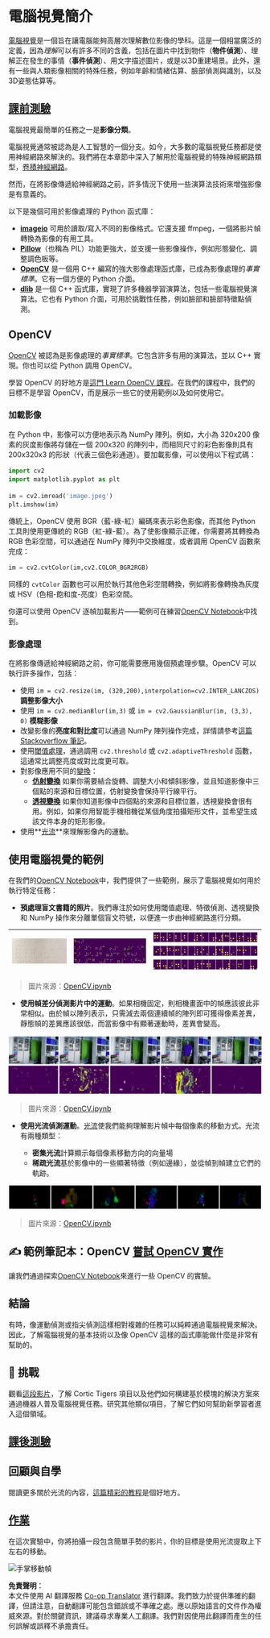<!--
CO_OP_TRANSLATOR_METADATA:
{
  "original_hash": "4bedc8e702db17260cfe824d58b6cfd4",
  "translation_date": "2025-08-26T09:36:04+00:00",
  "source_file": "lessons/4-ComputerVision/06-IntroCV/README.md",
  "language_code": "mo"
}
-->
# 電腦視覺簡介

[電腦視覺](https://wikipedia.org/wiki/Computer_vision)是一個旨在讓電腦能夠高層次理解數位影像的學科。這是一個相當廣泛的定義，因為*理解*可以有許多不同的含義，包括在圖片中找到物件（**物件偵測**）、理解正在發生的事情（**事件偵測**）、用文字描述圖片，或是以3D重建場景。此外，還有一些與人類影像相關的特殊任務，例如年齡和情緒估算、臉部偵測與識別，以及3D姿態估算等。

## [課前測驗](https://ff-quizzes.netlify.app/en/ai/quiz/11)

電腦視覺最簡單的任務之一是**影像分類**。

電腦視覺通常被認為是人工智慧的一個分支。如今，大多數的電腦視覺任務都是使用神經網路來解決的。我們將在本章節中深入了解用於電腦視覺的特殊神經網路類型，[卷積神經網路](../07-ConvNets/README.md)。

然而，在將影像傳遞給神經網路之前，許多情況下使用一些演算法技術來增強影像是有意義的。

以下是幾個可用於影像處理的 Python 函式庫：

* **[imageio](https://imageio.readthedocs.io/en/stable/)** 可用於讀取/寫入不同的影像格式。它還支援 ffmpeg，一個將影片幀轉換為影像的有用工具。
* **[Pillow](https://pillow.readthedocs.io/en/stable/index.html)**（也稱為 PIL）功能更強大，並支援一些影像操作，例如形態變化、調整調色板等。
* **[OpenCV](https://opencv.org/)** 是一個用 C++ 編寫的強大影像處理函式庫，已成為影像處理的*事實標準*。它有一個方便的 Python 介面。
* **[dlib](http://dlib.net/)** 是一個 C++ 函式庫，實現了許多機器學習演算法，包括一些電腦視覺演算法。它也有 Python 介面，可用於挑戰性任務，例如臉部和臉部特徵點偵測。

## OpenCV

[OpenCV](https://opencv.org/) 被認為是影像處理的*事實標準*。它包含許多有用的演算法，並以 C++ 實現。你也可以從 Python 調用 OpenCV。

學習 OpenCV 的好地方是[這門 Learn OpenCV 課程](https://learnopencv.com/getting-started-with-opencv/)。在我們的課程中，我們的目標不是學習 OpenCV，而是展示一些它的使用範例以及如何使用它。

### 加載影像

在 Python 中，影像可以方便地表示為 NumPy 陣列。例如，大小為 320x200 像素的灰度影像將存儲在一個 200x320 的陣列中，而相同尺寸的彩色影像則具有 200x320x3 的形狀（代表三個色彩通道）。要加載影像，可以使用以下程式碼：

```python
import cv2
import matplotlib.pyplot as plt

im = cv2.imread('image.jpeg')
plt.imshow(im)
```

傳統上，OpenCV 使用 BGR（藍-綠-紅）編碼來表示彩色影像，而其他 Python 工具則使用更傳統的 RGB（紅-綠-藍）。為了使影像顯示正確，你需要將其轉換為 RGB 色彩空間，可以通過在 NumPy 陣列中交換維度，或者調用 OpenCV 函數來完成：

```python
im = cv2.cvtColor(im,cv2.COLOR_BGR2RGB)
```

同樣的 `cvtColor` 函數也可以用於執行其他色彩空間轉換，例如將影像轉換為灰度或 HSV（色相-飽和度-亮度）色彩空間。

你還可以使用 OpenCV 逐幀加載影片——範例可在練習[OpenCV Notebook](../../../../../lessons/4-ComputerVision/06-IntroCV/OpenCV.ipynb)中找到。

### 影像處理

在將影像傳遞給神經網路之前，你可能需要應用幾個預處理步驟。OpenCV 可以執行許多操作，包括：

* 使用 `im = cv2.resize(im, (320,200),interpolation=cv2.INTER_LANCZOS)` **調整影像大小**
* 使用 `im = cv2.medianBlur(im,3)` 或 `im = cv2.GaussianBlur(im, (3,3), 0)` **模糊影像**
* 改變影像的**亮度和對比度**可以通過 NumPy 陣列操作完成，詳情請參考[這篇 Stackoverflow 筆記](https://stackoverflow.com/questions/39308030/how-do-i-increase-the-contrast-of-an-image-in-python-opencv)。
* 使用[閾值處理](https://docs.opencv.org/4.x/d7/d4d/tutorial_py_thresholding.html)，通過調用 `cv2.threshold` 或 `cv2.adaptiveThreshold` 函數，這通常比調整亮度或對比度更可取。
* 對影像應用不同的[變換](https://docs.opencv.org/4.5.5/da/d6e/tutorial_py_geometric_transformations.html)：
    - **[仿射變換](https://docs.opencv.org/4.5.5/d4/d61/tutorial_warp_affine.html)** 如果你需要結合旋轉、調整大小和傾斜影像，並且知道影像中三個點的來源和目標位置，仿射變換會保持平行線平行。
    - **[透視變換](https://medium.com/analytics-vidhya/opencv-perspective-transformation-9edffefb2143)** 如果你知道影像中四個點的來源和目標位置，透視變換會很有用。例如，如果你用智能手機相機從某個角度拍攝矩形文件，並希望生成該文件本身的矩形影像。
* 使用**[光流](https://docs.opencv.org/4.5.5/d4/dee/tutorial_optical_flow.html)**來理解影像內的運動。

## 使用電腦視覺的範例

在我們的[OpenCV Notebook](../../../../../lessons/4-ComputerVision/06-IntroCV/OpenCV.ipynb)中，我們提供了一些範例，展示了電腦視覺如何用於執行特定任務：

* **預處理盲文書籍的照片**。我們專注於如何使用閾值處理、特徵偵測、透視變換和 NumPy 操作來分離單個盲文符號，以便進一步由神經網路進行分類。

![盲文影像](../../../../../translated_images/braille.341962ff76b1bd7044409371d3de09ced5028132aef97344ea4b7468c1208126.mo.jpeg) | ![盲文影像預處理結果](../../../../../translated_images/braille-result.46530fea020b03c76aac532d7d6eeef7f6fb35b55b1001cd21627907dabef3ed.mo.png) | ![盲文符號](../../../../../translated_images/braille-symbols.0159185ab69d533909dc4d7d26a1971b51401c6a80eb3a5584f250ea880af88b.mo.png)
----|-----|-----

> 圖片來源：[OpenCV.ipynb](../../../../../lessons/4-ComputerVision/06-IntroCV/OpenCV.ipynb)

* **使用幀差分偵測影片中的運動**。如果相機固定，則相機畫面中的幀應該彼此非常相似。由於幀以陣列表示，只需減去兩個連續幀的陣列即可獲得像素差異，靜態幀的差異應該很低，而當影像中有顯著運動時，差異會變高。

![影片幀和幀差分的影像](../../../../../translated_images/frame-difference.706f805491a0883c938e16447bf5eb2f7d69e812c7f743cbe7d7c7645168f81f.mo.png)

> 圖片來源：[OpenCV.ipynb](../../../../../lessons/4-ComputerVision/06-IntroCV/OpenCV.ipynb)

* **使用光流偵測運動**。[光流](https://docs.opencv.org/3.4/d4/dee/tutorial_optical_flow.html)使我們能夠理解影片幀中每個像素的移動方式。光流有兩種類型：

   - **密集光流**計算顯示每個像素移動方向的向量場
   - **稀疏光流**基於影像中的一些顯著特徵（例如邊緣），並從幀到幀建立它們的軌跡。

![光流影像](../../../../../translated_images/optical.1f4a94464579a83a10784f3c07fe7228514714b96782edf50e70ccd59d2d8c4f.mo.png)

> 圖片來源：[OpenCV.ipynb](../../../../../lessons/4-ComputerVision/06-IntroCV/OpenCV.ipynb)

## ✍️ 範例筆記本：OpenCV [嘗試 OpenCV 實作](../../../../../lessons/4-ComputerVision/06-IntroCV/OpenCV.ipynb)

讓我們通過探索[OpenCV Notebook](../../../../../lessons/4-ComputerVision/06-IntroCV/OpenCV.ipynb)來進行一些 OpenCV 的實驗。

## 結論

有時，像運動偵測或指尖偵測這樣相對複雜的任務可以純粹通過電腦視覺來解決。因此，了解電腦視覺的基本技術以及像 OpenCV 這樣的函式庫能做什麼是非常有幫助的。

## 🚀 挑戰

觀看[這段影片](https://docs.microsoft.com/shows/ai-show/ai-show--2021-opencv-ai-competition--grand-prize-winners--cortic-tigers--episode-32?WT.mc_id=academic-77998-cacaste)，了解 Cortic Tigers 項目以及他們如何構建基於模塊的解決方案來通過機器人普及電腦視覺任務。研究其他類似項目，了解它們如何幫助新學習者進入這個領域。

## [課後測驗](https://ff-quizzes.netlify.app/en/ai/quiz/12)

## 回顧與自學

閱讀更多關於光流的內容，[這篇精彩的教程](https://learnopencv.com/optical-flow-in-opencv/)是個好地方。

## [作業](lab/README.md)

在這次實驗中，你將拍攝一段包含簡單手勢的影片，你的目標是使用光流提取上下左右的移動。

<img src="images/palm-movement.png" width="30%" alt="手掌移動幀"/>

**免責聲明**：  
本文件使用 AI 翻譯服務 [Co-op Translator](https://github.com/Azure/co-op-translator) 進行翻譯。我們致力於提供準確的翻譯，但請注意，自動翻譯可能包含錯誤或不準確之處。應以原始語言的文件作為權威來源。對於關鍵資訊，建議尋求專業人工翻譯。我們對因使用此翻譯而產生的任何誤解或誤釋不承擔責任。